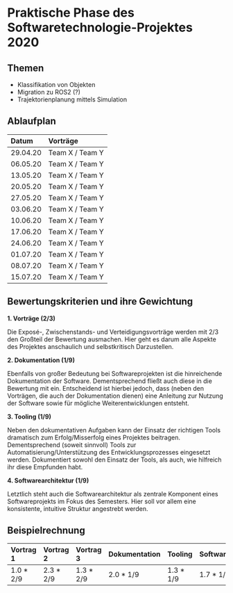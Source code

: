 # Praktische Phase des Softwaretechnologie-Projektes 2020

## Themen

* Klassifikation von Objekten
* Migration zu ROS2 (?)
* Trajektorienplanung mittels Simulation

## Ablaufplan

| **Datum** | **Vorträge**    |
|:----------|:----------------|
| 29.04.20  | Team X / Team Y |
| 06.05.20  | Team X / Team Y |
| 13.05.20  | Team X / Team Y |
| 20.05.20  | Team X / Team Y |
| 27.05.20  | Team X / Team Y |
| 03.06.20  | Team X / Team Y |
| 10.06.20  | Team X / Team Y |
| 17.06.20  | Team X / Team Y |
| 24.06.20  | Team X / Team Y |
| 01.07.20  | Team X / Team Y |
| 08.07.20  | Team X / Team Y |
| 15.07.20  | Team X / Team Y |

## Bewertungskriterien und ihre Gewichtung

**1. Vorträge (2/3)**

Die Exposé-, Zwischenstands- und Verteidigungsvorträge werden mit 2/3 den Großteil der Bewertung ausmachen.
Hier geht es darum alle Aspekte des Projektes anschaulich und selbstkritisch Darzustellen.

**2. Dokumentation (1/9)**

Ebenfalls von großer Bedeutung bei Softwareprojekten ist die hinreichende Dokumentation der Software.
Dementsprechend fließt auch diese in die Bewertung mit ein.
Entscheidend ist hierbei jedoch, dass (neben den Vorträgen, die auch der Dokumentation dienen) eine Anleitung zur Nutzung der Software sowie für mögliche Weiterentwicklungen entsteht.

**3. Tooling (1/9)**

Neben den dokumentativen Aufgaben kann der Einsatz der richtigen Tools dramatisch zum Erfolg/Misserfolg eines Projektes beitragen.
Dementsprechend (soweit sinnvoll) Tools zur Automatisierung/Unterstützung des Entwicklungsprozesses eingesetzt werden.
Dokumentiert sowohl den Einsatz der Tools, als auch, wie hilfreich ihr diese Empfunden habt.

**4. Softwarearchitektur (1/9)**

Letztlich steht auch die Softwarearchitektur als zentrale Komponent eines Softwareprojekts im Fokus des Semesters.
Hier soll vor allem eine konsistente, intuitive Struktur angestrebt werden.


## Beispielrechnung

| **Vortrag 1** | **Vortrag 2** | **Vortrag 3** | **Dokumentation** | **Tooling** | **Softwarearchitektur** | **Note** |
|:--------------|:--------------|:--------------|:------------------|:------------|:------------------------|:---------|
| 1.0 * 2/9     | 2.3 * 2/9     | 1.3 * 2/9     | 2.0 * 1/9         | 1.3 * 1/9   | 1.7 * 1/9               | 1.7      |
